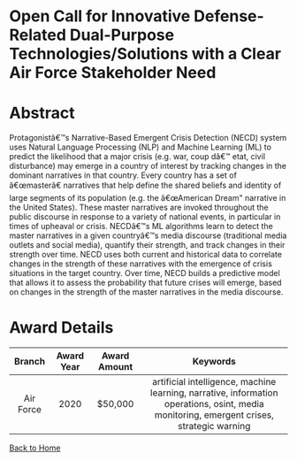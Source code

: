 
Open Call for Innovative Defense-Related Dual-Purpose Technologies/Solutions with a Clear Air Force Stakeholder Need
====================================================================================================================

# Abstract


Protagonistâ€™s Narrative-Based Emergent Crisis Detection (NECD) system uses Natural Language Processing (NLP) and Machine Learning (ML) to predict the likelihood that a major crisis (e.g. war, coup dâ€™ etat, civil disturbance) may emerge in a country of interest by tracking changes in the dominant narratives in that country. Every country has a set of â€œmasterâ€ narratives that help define the shared beliefs and identity of large segments of its population (e.g. the â€œAmerican Dream" narrative in the United States). These master narratives are invoked throughout the public discourse in response to a variety of national events, in particular in times of upheaval or crisis. NECDâ€™s ML algorithms learn to detect the master narratives in a given countryâ€™s media discourse (traditional media outlets and social media), quantify their strength, and track changes in their strength over time. NECD uses both current and historical data to correlate changes in the strength of these narratives with the emergence of crisis situations in the target country. Over time, NECD builds a predictive model that allows it to assess the probability that future crises will emerge, based on changes in the strength of the master narratives in the media discourse.  

# Award Details

|Branch|Award Year|Award Amount|Keywords|
| :---: | :---: | :---: | :---: |
|Air Force|2020|$50,000|artificial intelligence, machine learning, narrative, information operations, osint, media monitoring, emergent crises, strategic warning|
  
  


[Back to Home](https://github.com/chrischow/dod_sbir_awards/DJ/#1654)